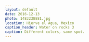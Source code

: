 ```yaml
---
layout: default
date: 2016-12-13
photo: 1483238881.jpg
location: Hierve el Agua, Mexico
caption_header: Water on rocks 3
caption: Different colors, same spot.
---
```

